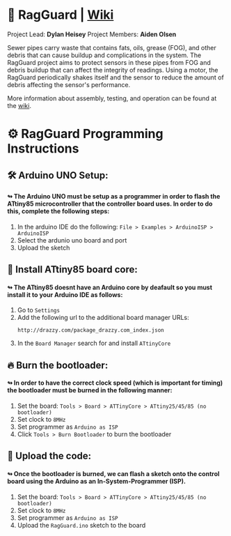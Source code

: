 # 🚽 RagGuard | [Wiki](https://github.com/OPEnSLab-OSU/RagGuard/wiki)
Project Lead: **Dylan Heisey**
Project Members: **Aiden Olsen**

Sewer pipes carry waste that contains fats, oils, grease (FOG), and other debris that can cause buildup and complications in the system. The RagGuard project aims to protect sensors in these pipes from FOG and debris buildup that can affect the integrity of readings. Using a motor, the RagGuard periodically shakes itself and the sensor to reduce the amount of debris affecting the sensor's performance.

More information about assembly, testing, and operation can be found at the [wiki](https://github.com/OPEnSLab-OSU/RagGuard/wiki).

# ⚙️ RagGuard Programming Instructions

## 🛠️ Arduino UNO Setup:
#### ↬ The Arduino UNO must be setup as a programmer in order to flash the ATtiny85 microcontroller that the controller board uses. In order to do this, complete the following steps:

1. In the arduino IDE do the following: `File > Examples > ArduinoISP > ArduinoISP`
2. Select the ardunio uno board and port
3. Upload the sketch

## 💾 Install ATtiny85 board core:
#### ↬ The ATtiny85 doesnt have an Arduino core by deafault so you must install it to your Arduino IDE as follows:

1. Go to `Settings`
2. Add the following url to the additional board manager URLs:
   ```
   http://drazzy.com/package_drazzy.com_index.json
   ```
3. In the `Board Manager` search for and install `ATtinyCore`

## 🔥 Burn the bootloader:
#### ↬ In order to have the correct clock speed (which is important for timing) the bootloader must be burned in the following manner:

1. Set the board: `Tools > Board > ATTinyCore > ATtiny25/45/85 (no bootloader)`
2. Set clock to `8MHz`
3. Set programmer as `Arduino as ISP`
4. Click `Tools > Burn Bootloader` to burn the bootloader

## 🚀 Upload the code:
#### ↬ Once the bootloader is burned, we can flash a sketch onto the control board using the Arduino as an In-System-Programmer (ISP).

1. Set the board: `Tools > Board > ATTinyCore > ATtiny25/45/85 (no bootloader)`
2. Set clock to `8MHz`
3. Set programmer as `Arduino as ISP`
4. Upload the `RagGuard.ino` sketch to the board
